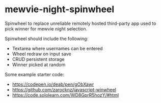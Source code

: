 # mewvie-night-spinwheel

Spinwheel to replace unreliable remotely hosted third-party app used to pick winner for mewvie night selection.

Spinwheel should include the following:
* Textarea where usernames can be entered
* Wheel redraw on input save
* CRUD persistent storage
* Winner picked at random

Some example starter code:
* https://codepen.io/deab/pen/gObXawr
* https://github.com/zarocknz/javascript-winwheel
* https://code.sololearn.com/WD8GprR5hozY/#html
